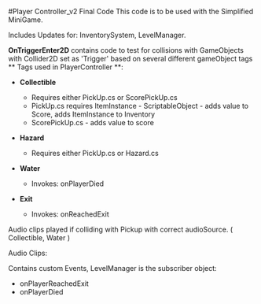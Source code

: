 #Player Controller_v2 Final Code
This code is to be used with the Simplified MiniGame.


Includes Updates for:  InventorySystem, LevelManager.

**OnTriggerEnter2D** contains code to test for collisions with GameObjects with Collider2D set as 'Trigger' based on several different gameObject tags
** Tags used in PlayerController **:
 - **Collectible**
     - Requires either PickUp.cs or ScorePickUp.cs
     - PickUp.cs requires ItemInstance - ScriptableObject - adds value to Score, adds ItemInstance to Inventory
     - ScorePickUp.cs - adds value to score
     
 - **Hazard**
     - Requires either PickUp.cs or Hazard.cs
 - **Water**
     - Invokes: onPlayerDied
 - **Exit**
     - Invokes: onReachedExit

Audio clips played if colliding with Pickup with correct audioSource.  ( Collectible, Water )

Audio Clips:  


Contains custom Events, LevelManager is the subscriber object:  
- onPlayerReachedExit
- onPlayerDied 
 



